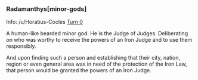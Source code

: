 ### Radamanthys[minor-gods]

Info: /u/Horatius-Cocles [Turn 0](/r/GodhoodWB/comments/fr5ib1/endless_pantheon_turn_3/fluou5m/)

A human-like bearded minor god. He is the Judge of Judges. Deliberating on who was worthy to receive the powers of an Iron Judge and to use them responsibly.

And upon finding such a person and establishing that their city, nation, region or even general area was in need of the protection of the Iron Law, that person would be granted the powers of an Iron Judge.

